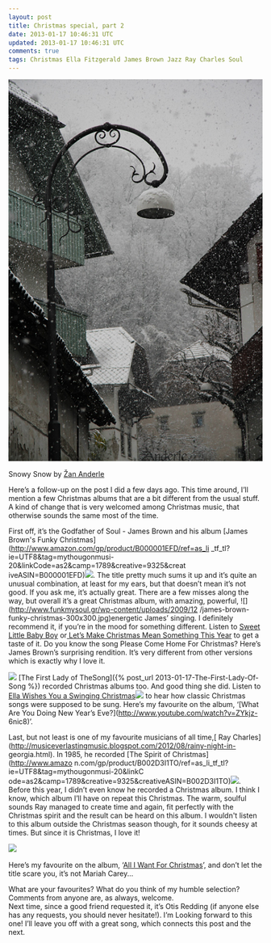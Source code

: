 ```yaml
---           
layout: post
title: Christmas special, part 2
date: 2013-01-17 10:46:31 UTC
updated: 2013-01-17 10:46:31 UTC
comments: true
tags: Christmas Ella Fitzgerald James Brown Jazz Ray Charles Soul
---
```

![](/img/2Ftumblr_mef1cyedO41rln1mco1_1280.jpg)

Snowy Snow by [Žan Anderle](http://zanderle.com/)

Here’s a follow-up on the post I did a few days ago. This time around, I’ll
mention a few Christmas albums that are a bit different from the usual stuff.
A kind of change that is very welcomed among Christmas music, that otherwise
sounds the same most of the time.  
  
First off, it’s the Godfather of Soul - James Brown and his album [James
Brown's Funky Christmas](http://www.amazon.com/gp/product/B000001EFD/ref=as_li
_tf_tl?ie=UTF8&tag=mythougonmusi-20&linkCode=as2&camp=1789&creative=9325&creat
iveASIN=B000001EFD)![](http://www.assoc-amazon.com/e/ir?t=mythougonmusi-20&l=as2&o=1&a=B000001EFD).
The title pretty
much sums it up and it’s quite an unusual combination, at least for my ears,
but that doesn’t mean it’s not good. If you ask me, it’s actually great. There
are a few misses along the way, but overall it’s a great Christmas album, with
amazing, powerful, ![](http://www.funkmysoul.gr/wp-content/uploads/2009/12
/james-brown-funky-christmas-300x300.jpg)energetic James’ singing. I
definitely recommend it, if you’re in the mood for something different. Listen
to [Sweet Little Baby Boy](http://www.youtube.com/watch?v=W2GD8nQDxeE) or[
Let’s Make Christmas Mean Something This
Year](http://www.youtube.com/watch?v=MUabyfwVDuI) to get a taste of it. Do you
know the song Please Come Home For Christmas? Here’s James Brown’s surprising
rendition. It’s very different from other versions which is exactly why I love
it.  

  
  
![](http://revivalist.okayplayer.com/wp-content/uploads/ella-fitzgerald.jpeg)
[The First Lady of TheSong]({% post_url 2013-01-17-The-First-Lady-Of-Song %})
recorded Christmas albums too. And good thing she did. Listen to
[Ella Wishes You a Swinging Christmas](http://www.amazon.com/gp/product/B00006WL1Q/ref=as_li_tf_tl?ie=UTF8&tag=mythougonmusi-20&linkCode=as2&camp=1789&creative=9325&creativeASIN=B00006WL1Q)![](http://www.assoc-amazon.com/e/ir?t=mythougonmusi-20&l=as2&o=1&a=B00006WL1Q)
to hear how classic
Christmas songs were supposed to be sung. Here’s my favourite on the album,
‘[What Are You Doing New Year’s Eve?](http://www.youtube.com/watch?v=ZYkjz-
6nic8)’.  
  
Last, but not least is one of my favourite musicians of all time,[ Ray
Charles](http://musiceverlastingmusic.blogspot.com/2012/08/rainy-night-in-
georgia.html). In 1985, he recorded [The Spirit of Christmas](http://www.amazo
n.com/gp/product/B002D3I1TO/ref=as_li_tf_tl?ie=UTF8&tag=mythougonmusi-20&linkC
ode=as2&camp=1789&creative=9325&creativeASIN=B002D3I1TO)![](http://www.assoc-amazon.com/e/ir?t=mythougonmusi-20&l=as2&o=1&a=B002D3I1TO). Before this year,
I didn’t even know he recorded a Christmas album. I think I know, which album
I’ll have on repeat this Christmas. The warm, soulful sounds Ray managed to
create time and again, fit perfectly with the Christmas spirit and the result
can be heard on this album. I wouldn't listen to this album outside the
Christmas season though, for it sounds cheesy at times. But since it is
Christmas, I love it!  

![](http://blog.rhapsody.com/Spirit-of-Christmas.jpg)

Here’s my favourite on the album, ‘[All I Want For
Christmas](http://youtu.be/EEeTnZuVcB0?t=4m8s)’, and don’t let the title scare
you, it’s not Mariah Carey...  
  
What are your favourites? What do you think of my humble selection? Comments
from anyone are, as always, welcome.  
Next time, since a good friend requested it, it’s Otis Redding (if anyone else
has any requests, you should never hesitate!). I’m Looking forward to this
one! I’ll leave you off with a great song, which connects this post and the
next.  

  

